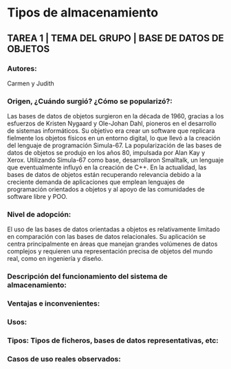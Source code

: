 # Tipos de almacenamiento
## TAREA 1 | TEMA DEL GRUPO | BASE DE DATOS DE OBJETOS
 
### Autores: 
Carmen y Judith
 
### Origen, ¿Cuándo surgió? ¿Cómo se popularizó?:

Las bases de datos de objetos surgieron en la década de 1960, gracias a los esfuerzos de Kristen Nygaard y Ole-Johan Dahl, pioneros en el desarrollo de sistemas informáticos. Su objetivo era crear un software que replicara fielmente los objetos físicos en un entorno digital, lo que llevó a la creación del lenguaje de programación Simula-67. 
La popularización de las bases de datos de objetos se produjo en los años 80, impulsada por Alan Kay y Xerox. Utilizando Simula-67 como base, desarrollaron Smalltalk, un lenguaje que eventualmente influyó en la creación de C++. 
En la actualidad, las bases de datos de objetos están recuperando relevancia debido a la creciente demanda de aplicaciones que emplean lenguajes de programación orientados a objetos y al apoyo de las comunidades de software libre y POO. 


### Nivel de adopción:

El uso de las bases de datos orientadas a objetos es relativamente limitado en comparación con las bases de datos relacionales. Su aplicación se centra principalmente en áreas que manejan grandes volúmenes de datos complejos y requieren una representación precisa de objetos del mundo real, como en ingeniería y diseño. 
 
### Descripción del funcionamiento del sistema de almacenamiento:


 
### Ventajas e inconvenientes:
 
### Usos:
 
### Tipos: Tipos de ficheros, bases de datos representativas, etc:
 
### Casos de uso reales observados:
